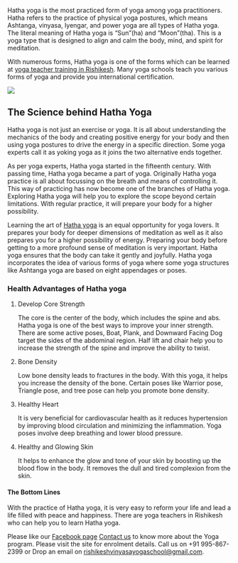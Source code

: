 <p>Hatha yoga is the most practiced form of yoga among yoga practitioners. Hatha refers to the practice of physical yoga postures, which means Ashtanga, vinyasa, Iyengar, and power yoga are all types of Hatha yoga. The literal meaning of Hatha yoga is “Sun”(ha) and “Moon”(tha). This is a yoga type that is designed to align and calm the body, mind, and spirit for meditation.</p> 
<p>With numerous forms, Hatha yoga is one of the forms which can be learned at <a href="https://rishikeshvinyasayogaschool.com/yoga-teacher-training-in-rishikesh/">yoga teacher training in Rishikesh</a>. Many yoga schools teach you various forms of yoga and provide you international certification.</p>
<img src="https://rishikeshvinyasayogaschool.com/wp-content/uploads/2019/05/best-yoga-destination-Bali-1024x658.jpg"/>
<h2>The Science behind Hatha Yoga</h2>  
<p>Hatha yoga is not just an exercise or yoga. It is all about understanding the mechanics of the body and creating positive energy for your body and then using yoga postures to drive the energy in a specific direction. Some yoga experts call it as yoking yoga as it joins the two alternative ends together.</p> 
<p>As per yoga experts, Hatha yoga started in the fifteenth century. With passing time, Hatha yoga became a part of yoga. Originally Hatha yoga practice is all about focussing on the breath and means of controlling it. This way of practicing has now become one of the branches of Hatha yoga. Exploring Hatha yoga will help you to explore the scope beyond certain limitations. With regular practice, it will prepare your body for a higher possibility.</p>
<p>Learning the art of <a href="https://rishikeshvinyasayogaschool.com/hatha-yoga/">Hatha yoga</a> is an equal opportunity for yoga lovers. It prepares your body for deeper dimensions of meditation as well as it also prepares you for a higher possibility of energy. Preparing your body before getting to a more profound sense of meditation is very important. Hatha yoga ensures that the body can take it gently and joyfully. Hatha yoga incorporates the idea of various forms of yoga where some yoga structures like Ashtanga yoga are based on eight appendages or poses.</p> 
<h3>Health Advantages of Hatha yoga</h3>
<ol>
  <li>Develop Core Strength</li>
<p>The core is the center of the body, which includes the spine and abs. Hatha yoga is one of the best ways to improve your inner strength. There are some active poses, Boat, Plank, and Downward Facing Dog target the sides of the abdominal region. Half lift and chair help you to increase the strength of the spine and improve the ability to twist.</p> 
  <li>Bone Density</li>
<p>Low bone density leads to fractures in the body. With this yoga, it helps you increase the density of the bone. Certain poses like Warrior pose, Triangle pose, and tree pose can help you promote bone density.</p> 
  <li>Healthy Heart</li>
<p>It is very beneficial for cardiovascular health as it reduces hypertension by improving blood circulation and minimizing the inflammation. Yoga poses involve deep breathing and lower blood pressure.</p>
  <li>Healthy and Glowing Skin</li>
<p>It helps to enhance the glow and tone of your skin by boosting up the blood flow in the body. It removes the dull and tired complexion from the skin.</p>
  </ol>
<h4>The Bottom Lines</h4>                           
<p>With the practice of Hatha yoga, it is very easy to reform your life and lead a life filled with peace and happiness. There are yoga teachers in Rishikesh who can help you to learn Hatha yoga.</p>
Please like our <a href="https://www.facebook.com/Rishikesh.Vinyasa.Yoga.School/">Facebook page</a>  
<a href="https://rishikeshvinyasayogaschool.com/contact-us/">Contact us</a> to know more about the Yoga program. Please visit the site for enrolment details. Call us on +91 995-867-2399 or Drop an email on <a href="rishikeshvinyasayogaschool@gmail.com"> rishikeshvinyasayogaschool@gmail.com</a>.

